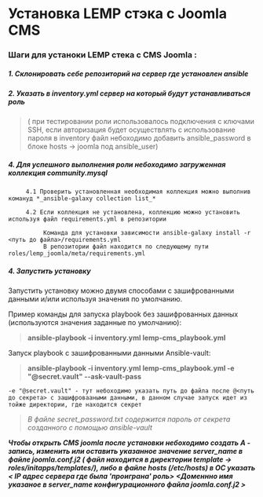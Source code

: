 # Установка LEMP стэка с Joomla CMS 

### Шаги для устаноки LEMP стека с CMS Joomla :

##### 1. Склонировать себе репозиторий на сервер где установлен ansible
##### 2. Указать в inventory.yml сервер на который будут устанавливаться роль
   
  >( при тестировании роли использовалось подключения с ключами SSH,
   если авторизация будет осуществлять с использование пароля в inventory файл небоходимо добавить ansible_password в блоке hosts -> joomla под ansible_user)

##### 4. Для успешного выполнения роли небоходимо загруженная коллекция community.mysql
   
         4.1 Проверить установленная необходимая коллекция можно выполнив комануд *_ansible-galaxy collection list_*

         4.2 Если коллекция не установлена, коллекцию можно установить используя файл requirements.yml в репозитории

              Команда для установки зависимости ansible-galaxy install -r <путь до файла>/requirements.yml
              В репозитории файл находится по следующему пути roles/lemp_joomla/meta/requirements.yml
   
   
##### 4. Запустить установку

   Запустить установку можно двумя способами с зашифрованными данными и/или используя значения по умолчанию.

   Пример команды для запуска playbook без зашифрованных данных (используются значения заданные по умолчанию):


   >  **ansible-playbook -i inventory.yml lemp-cms_playbook.yml**


   Запуск playbook с зашифрованными данными Ansible-vault:


   >  **ansible-playbook -i inventory.yml lemp-cms_playbook.yml  -e "@secret.vault" --ask-vault-pass**
   
    -e "@secret.vault" - тут небоходимо указать путь до файла после @<путь до секрета> с зашифровааными данными, в данном случае запуск идет из тойже директории, где находится секрет 


   > *В файле secret_password.txt содержится пароль от секрета созданного с помощью ansible-vault*
   




*_**Чтобы открыть CMS joomla после установки небоходимо создать A - запись, изменить или оставить указанное значение server_name в файле joomla.conf.j2 ( файл находится в директории template -> roles/initapps/templates/),
либо в файле hosts (/etc/hosts) в ОС указать < IP адрес сервера где была 'проиграна' роль> <Доменнно имя указаное в server_name конфигурационного файла joomla.conf.j2 >**_*
